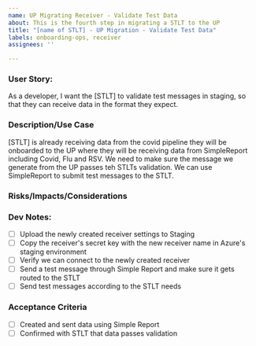 ```yaml
---
name: UP Migrating Receiver - Validate Test Data
about: This is the fourth step in migrating a STLT to the UP 
title: "[name of STLT] - UP Migration - Validate Test Data"
labels: onboarding-ops, receiver
assignees: ''

---
```


### User Story:
As a developer, I want the [STLT] to validate test messages in staging, so that they can receive data in the format they expect.

### Description/Use Case
[STLT] is already receiving data from the covid pipeline they will be onboarded to the UP where they will be receiving data from SimpleReport including Covid, Flu and RSV. We need to make sure the message we generate from the UP passes teh STLTs validation. We can use SimpleReport to submit test messages to the STLT.


### Risks/Impacts/Considerations


### Dev Notes:

- [ ] Upload the newly created receiver settings to Staging
- [ ] Copy the receiver's secret key with the new receiver name in Azure's staging environment
- [ ] Verify we can connect to the newly created receiver
- [ ] Send a test message through Simple Report and make sure it gets routed to the STLT
- [ ] Send test messages according to the STLT needs

### Acceptance Criteria 
- [ ] Created and sent data using Simple Report
- [ ] Confirmed with STLT that data passes validation 
